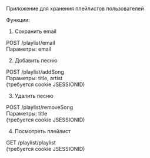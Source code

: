 Приложение для хранения плейлистов пользователей

Функции:

1. Сохранить email   

POST /playlist/email  
Параметры: email

2. Добавить песню  

POST /playlist/addSong  
Параметры: title, artist  
(требуется cookie JSESSIONID)

3. Удалить песню  

POST /playlist/removeSong  
Параметры: title  
(требуется cookie JSESSIONID)

4. Посмотреть плейлист  

GET /playlist/playlist  
(требуется cookie JSESSIONID)
